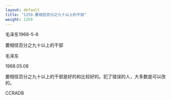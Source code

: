 ```yaml
---
layout: default
title: "1259.要相信百分之九十以上的干部"
weight: 1259
---
```


毛泽东1968-5-8

要相信百分之九十以上的干部

毛泽东

1968.05.08

要相信百分之九十以上的干部是好的和比较好的。犯了错误的人，大多数是可以改的。

CCRADB

